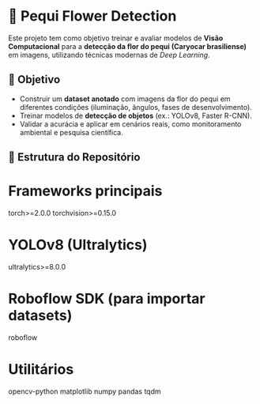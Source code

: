 # 🌼 Pequi Flower Detection

Este projeto tem como objetivo treinar e avaliar modelos de **Visão Computacional** para a **detecção da flor do pequi (Caryocar brasiliense)** em imagens, utilizando técnicas modernas de *Deep Learning*.

## 🚀 Objetivo
- Construir um **dataset anotado** com imagens da flor do pequi em diferentes condições (iluminação, ângulos, fases de desenvolvimento).  
- Treinar modelos de **detecção de objetos** (ex.: YOLOv8, Faster R-CNN).  
- Validar a acurácia e aplicar em cenários reais, como monitoramento ambiental e pesquisa científica.

## 📂 Estrutura do Repositório
# Frameworks principais
torch>=2.0.0
torchvision>=0.15.0

# YOLOv8 (Ultralytics)
ultralytics>=8.0.0

# Roboflow SDK (para importar datasets)
roboflow

# Utilitários
opencv-python
matplotlib
numpy
pandas
tqdm

